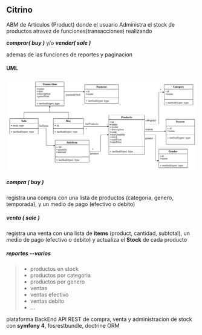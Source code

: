 
## Citrino

ABM de Articulos (Product) donde el usuario Administra el stock de productos atravez de funciones(transacciones) realizando

***comprar( buy )***    y/o   ***vender( sale )***

ademas de las funciones de reportes y paginacion 

#### UML

![uml](uml/citrino.png)


##### compra ( buy )
registra una compra con una lista de productos (categoria, genero, temporada), y un medio de pago (efectivo o debito)
##### venta ( sale )
registra una venta con una lista de **items** (product, cantidad, subtotal), un medio de pago (efectivo o debito) y actualiza  el **Stock** de cada producto 


##### reportes --varios
> * productos en stock
> * productos por categoria
> * productos por genero
> * ventas
> * ventas efectivo
> * ventas debito
> * \...


plataforma BackEnd API REST de compra, venta y administracion de stock con **symfony 4**, fosrestbundle, doctrine ORM 

